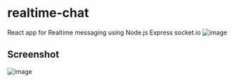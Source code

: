 # realtime-chat
React app for Realtime messaging using Node.js Express socket.io
![image](https://user-images.githubusercontent.com/77043230/110091100-1ab10880-7dbe-11eb-85e9-073b4d824329.png)

## Screenshot
![image](https://user-images.githubusercontent.com/77043230/110096662-29022300-7dc4-11eb-9d48-b852022d6d99.png)
